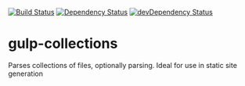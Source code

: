 [![Build Status](https://travis-ci.org/alexsomeoddpilot/gulp-collections.svg?branch=master)](https://travis-ci.org/alexsomeoddpilot/gulp-collections)
[![Dependency Status](https://david-dm.org/alexsomeoddpilot/gulp-collections.svg)](https://david-dm.org/alexsomeoddpilot/gulp-collections)
[![devDependency Status](https://david-dm.org/alexsomeoddpilot/gulp-collections/dev-status.svg)](https://david-dm.org/alexsomeoddpilot/gulp-collections#info=devDependencies)

# gulp-collections
Parses collections of files, optionally parsing. Ideal for use in static site generation
